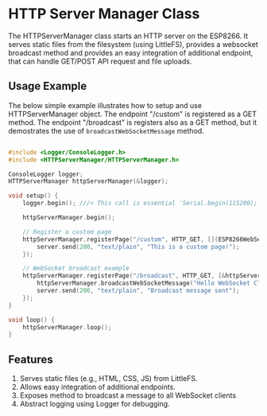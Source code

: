 # HTTP Server Manager Class

The HTTPServerManager class starts an HTTP server on the ESP8266. It serves static 
files from the filesystem (using LittleFS), provides a websocket 
broadcast method and provides an easy integration of additional endpoint, that can 
handle GET/POST API request and file uploads.


## Usage Example
The below simple example illustrates how to setup and use HTTPServerManager object.
The endpoint "/custom" is registered as a GET method. 
The endpoint "/broadcast" is registers also as a GET method, but it demostrates the 
use of `broadcastWebSocketMessage` method.

```c++

#include <Logger/ConsoleLogger.h>
#include <HTTPServerManager/HTTPServerManager.h>

ConsoleLogger logger;
HTTPServerManager httpServerManager(&logger);

void setup() {
    logger.begin(); ///< This call is essential `Serial.begin(115200);`

    httpServerManager.begin();

    // Register a custom page
    httpServerManager.registerPage("/custom", HTTP_GET, [](ESP8266WebServer& server) {
        server.send(200, "text/plain", "This is a custom page!");
    });

    // WebSocket broadcast example
    httpServerManager.registerPage("/broadcast", HTTP_GET, [&httpServerManager](ESP8266WebServer& server) {
        httpServerManager.broadcastWebSocketMessage("Hello WebSocket Clients!");
        server.send(200, "text/plain", "Broadcast message sent");
    });
}

void loop() {
    httpServerManager.loop();
}

```

## Features

1. Serves static files (e.g., HTML, CSS, JS) from LittleFS.
2. Allows easy integration of additional endpoints.
3. Exposes method to broadcast a message to all WebSocket clients
4. Abstract logging using Logger for debugging.
